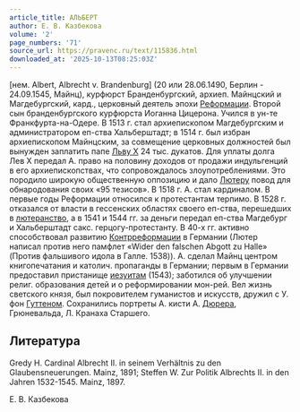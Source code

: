 ```yaml
---
article_title: АЛЬБЕРТ
author: Е. В. Казбекова
volume: '2'
page_numbers: '71'
source_url: https://pravenc.ru/text/115836.html
downloaded_at: '2025-10-13T08:25:03Z'
---
```


[нем. Albert, Albrecht v. Brandenburg] (20 или 28.06.1490, Берлин - 24.09.1545, Майнц), курфюрст Бранденбургский, архиеп. Майнцский и Магдебургский, кард., церковный деятель эпохи [Реформации](https://pravenc.ru/text/Реформация.html). Второй сын бранденбургского курфюрста Иоганна Цицерона. Учился в ун-те Франкфурта-на-Одере. В 1513 г. стал архиепископом Магдебургским и администратором еп-ства Хальберштадт; в 1514 г. был избран архиепископом Майнцским, за совмещение церковных должностей был вынужден заплатить папе [Льву X](<https://pravenc.ru/text/ЛЕВ Х.html>) 24 тыс. дукатов. Для уплаты долга Лев X передал А. право на половину доходов от продажи индульгенций в его архиепископствах, что сопровождалось злоупотреблениями. Это породило широкую общественную оппозицию и дало [Лютеру](https://pravenc.ru/text/Лютер.html) повод для обнародования своих «95 тезисов». В 1518 г. А. стал кардиналом. В первые годы Реформации относился к протестантам терпимо. В 1528 г. отказался от власти в гессенских областях своего еп-ства, перешедших в [лютеранство](https://pravenc.ru/text/лютеранство.html), а в 1541 и 1544 гг. за деньги передал еп-ства Магдебург и Хальберштадт сакс. герцогу-протестанту. В 40-х гг. активно способствовал развитию [Контрреформации](https://pravenc.ru/text/Контрреформация.html) в Германии (Лютер написал против него памфлет «Wider den falschen Abgott zu Halle» (Против фальшивого идола в Галле. 1538)). А. сделал Майнц центром книгопечатания и католич. пропаганды в Германии; первым в Германии предоставил пристанище [иезуитам](https://pravenc.ru/text/иезуитам.html) (1543); заботился об улучшении религ. образования детей и о реформировании мон-рей. Вел жизнь светского князя, был покровителем гуманистов и искусств, дружил с У. фон [Гуттеном](https://pravenc.ru/text/Гуттеном.html). Сохранились портреты А. кисти А. [Дюрера](https://pravenc.ru/text/Дюрера.html), Грюневальда, Л. Кранаха Старшего.

## Литература

Gredy H. Cardinal Albrecht II. in seinem Verhältnis zu den Glaubensneuerungen. Mainz, 1891; Steffen W. Zur Politik Albrechts II. in den Jahren 1532-1545. Mainz, 1897.

Е. В. Казбекова
